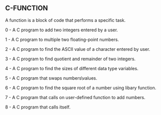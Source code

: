 C-FUNCTION
----------

A function is a block of code that performs a specific task.

0 - A C program to add two integers entered by a user.

1 - A C program to multiple two floating-point numbers.

2 - A C program to find the ASCII value of a character entered by user.

3 - A C program to find quotient and remainder of two integers.

4 - A C program to find the sizes of different data type variables.

5 - A C program that swaps numbers\values.

6 - A C program to find the square root of a number using libary function.

7 - A C program that calls on user-defined function to add numbers.

8 - A C program that calls itself.
